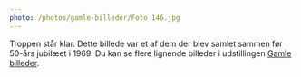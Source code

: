 ```yaml
---
photo: /photos/gamle-billeder/Foto 146.jpg
---
```

Troppen står klar.
Dette billede var et af dem der blev samlet sammen før 50-års jubilæet i 1969.
Du kan se flere lignende billeder i udstillingen [Gamle billeder](/gamle-billeder/).
